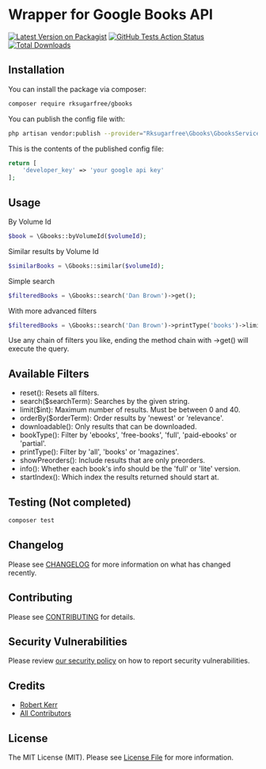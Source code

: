 # Wrapper for Google Books API

[![Latest Version on Packagist](https://img.shields.io/packagist/v/rksugarfree/gbooks.svg?style=flat-square)](https://packagist.org/packages/rksugarfree/gbooks)
[![GitHub Tests Action Status](https://img.shields.io/github/workflow/status/rksugarfree/gbooks/run-tests?label=tests)](https://github.com/rksugarfree/gbooks/actions?query=workflow%3Arun-tests+branch%3Amaster)
[![Total Downloads](https://img.shields.io/packagist/dt/rksugarfree/gbooks.svg?style=flat-square)](https://packagist.org/packages/rksugarfree/gbooks)

## Installation

You can install the package via composer:

```bash
composer require rksugarfree/gbooks
```

You can publish the config file with:
```bash
php artisan vendor:publish --provider="Rksugarfree\Gbooks\GbooksServiceProvider" --tag="config"
```

This is the contents of the published config file:

```php
return [
    'developer_key' => 'your google api key'
];
```

## Usage

By Volume Id
``` php
$book = \Gbooks::byVolumeId($volumeId);
```

Similar results by Volume Id
``` php
$similarBooks = \Gbooks::similar($volumeId);
```

Simple search
``` php
$filteredBooks = \Gbooks::search('Dan Brown')->get();
```

With more advanced filters
``` php
$filteredBooks = \Gbooks::search('Dan Brown')->printType('books')->limit(5)->downloadable()->get();
```

Use any chain of filters you like, ending the method chain with ->get() will execute the query.


## Available Filters

* reset(): Resets all filters.
* search($searchTerm): Searches by the given string.
* limit($int): Maximum number of results. Must be between 0 and 40.
* orderBy($orderTerm): Order results by 'newest' or 'relevance'.
* downloadable(): Only results that can be downloaded.
* bookType(): Filter by 'ebooks', 'free-books', 'full', 'paid-ebooks' or 'partial'.
* printType(): Filter by 'all', 'books' or 'magazines'.
* showPreorders(): Include results that are only preorders.
* info(): Whether each book's info should be the 'full' or 'lite' version.
* startIndex(): Which index the results returned should start at.

## Testing (Not completed)

``` bash
composer test
```

## Changelog

Please see [CHANGELOG](CHANGELOG.md) for more information on what has changed recently.

## Contributing

Please see [CONTRIBUTING](.github/CONTRIBUTING.md) for details.

## Security Vulnerabilities

Please review [our security policy](../../security/policy) on how to report security vulnerabilities.

## Credits

- [Robert Kerr](https://github.com/robkerr1992)
- [All Contributors](../../contributors)

## License

The MIT License (MIT). Please see [License File](LICENSE.md) for more information.
